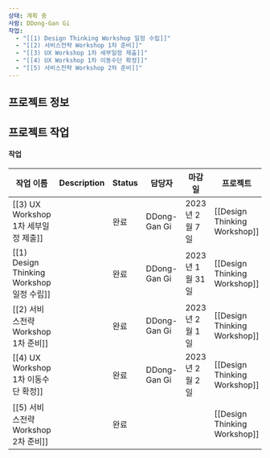 ```yaml
---
상태: 계획 중
사람: DDong-Gan Gi
작업:
  - "[[1) Design Thinking Workshop 일정 수립]]"
  - "[[2) 서비스전략 Workshop 1차 준비]]"
  - "[[3) UX Workshop 1차 세부일정 제출]]"
  - "[[4) UX Workshop 1차 이동수단 확정]]"
  - "[[5) 서비스전략 Workshop 2차 준비]]"
---
```

## 프로젝트 정보

  

## 프로젝트 작업

#### 작업

|작업 이름|Description|Status|담당자|마감일|프로젝트|
|---|---|---|---|---|---|
|[[3) UX Workshop 1차 세부일정 제출]]||완료|DDong-Gan Gi|2023년 2월 7일|[[Design Thinking Workshop]]|
|[[1) Design Thinking Workshop 일정 수립]]||완료|DDong-Gan Gi|2023년 1월 31일|[[Design Thinking Workshop]]|
|[[2) 서비스전략 Workshop 1차 준비]]||완료|DDong-Gan Gi|2023년 2월 1일|[[Design Thinking Workshop]]|
|[[4) UX Workshop 1차 이동수단 확정]]||완료|DDong-Gan Gi|2023년 2월 2일|[[Design Thinking Workshop]]|
|[[5) 서비스전략 Workshop 2차 준비]]||완료|||[[Design Thinking Workshop]]|